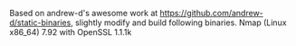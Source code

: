 Based on andrew-d's awesome work at https://github.com/andrew-d/static-binaries, slightly modify and build following binaries.
Nmap (Linux x86_64) 7.92 with OpenSSL 1.1.1k
